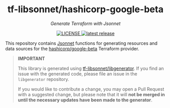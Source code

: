 <h1 align="center">tf-libsonnet/hashicorp-google-beta</h1>

<p align="center">
  <em>Generate Terraform with Jsonnet</em>
</p>

<p align="center">
  <a href="https://github.com/tf-libsonnet/hashicorp-google-beta/blob/main/LICENSE">
    <img alt="LICENSE" src="https://img.shields.io/github/license/tf-libsonnet/hashicorp-google-beta?style=for-the-badge">
  </a>
  <a href="https://github.com/tf-libsonnet/hashicorp-google-beta/releases/latest">
    <img alt="latest release" src="https://img.shields.io/github/v/release/tf-libsonnet/hashicorp-google-beta?style=for-the-badge">
  </a>
</p>

This repository contains [Jsonnet](https://jsonnet.org/) functions for generating resources and data sources for the
[hashicorp/google-beta](https://registry.terraform.io/providers/hashicorp/google-beta) Terraform provider.

> **IMPORTANT**
>
> This library is generated using [tf-libsonnet/libgenerator](https://github.com/tf-libsonnet/libgenerator). If you find
> an issue with the generated code, please file an issue in the `libgenerator` repository.
>
> If you would like to contribute a change, you may open a Pull Request with a suggested change, but please note that it
> will **not be merged in until the necessary updates have been made to the generator**.
